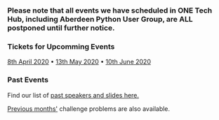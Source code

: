 ### Please note that all events we have scheduled in ONE Tech Hub, including Aberdeen Python User Group, are ALL postponed until further notice. 

### Tickets for Upcomming Events

[8th April 2020](https://ti.to/code-the-city/aberdeen-python-user-group-Apr-2020) •
[13th May 2020](https://ti.to/code-the-city/aberdeen-python-user-group-May-2020) •
[10th June 2020](https://ti.to/code-the-city/aberdeen-python-user-group-Jun-2020)

### Past Events

Find our list of [past speakers and slides here.](https://github.com/PythonAberdeen/user_group/wiki/Speakers)

[Previous months'](/previous) challenge problems are also available.
